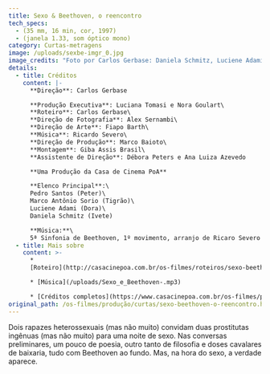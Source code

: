 ```yaml
---
title: Sexo & Beethoven, o reencontro
tech_specs:
  - (35 mm, 16 min, cor, 1997)
  - (janela 1.33, som óptico mono)
category: Curtas-metragens
image: /uploads/sexbe-imgr_0.jpg
image_credits: "Foto por Carlos Gerbase: Daniela Schmitz, Luciene Adami"
details:
  - title: Créditos
    content: |-
      **Direção**: Carlos Gerbase

      **Produção Executiva**: Luciana Tomasi e Nora Goulart\
      **Roteiro**: Carlos Gerbase\
      **Direção de Fotografia**: Alex Sernambi\
      **Direção de Arte**: Fiapo Barth\
      **Música**: Ricardo Severo\
      **Direção de Produção**: Marco Baioto\
      **Montagem**: Giba Assis Brasil\
      **Assistente de Direção**: Débora Peters e Ana Luiza Azevedo

      **Uma Produção da Casa de Cinema PoA**

      **Elenco Principal**:\
      Pedro Santos (Peter)\
      Marco Antônio Sorio (Tigrão)\
      Luciene Adami (Dora)\
      Daniela Schmitz (Ivete)

      **Música:**\
      5ª Sinfonia de Beethoven, 1º movimento, arranjo de Ricaro Severo
  - title: Mais sobre
    content: >-
      *
      [Roteiro](http://casacinepoa.com.br/os-filmes/roteiros/sexo-beethoven-o-reencontro)

      * [Música](/uploads/Sexo_e_Beethoven-.mp3)

      * [Créditos completos](https://www.casacinepoa.com.br/os-filmes/produção/curtas/sexo-beethoven-o-reencontro-créditos-completos.html)
original_path: /os-filmes/produção/curtas/sexo-beethoven-o-reencontro.html
---
```

Dois rapazes heterossexuais (mas não muito) convidam duas prostitutas ingênuas (mas não muito) para uma noite de sexo. Nas conversas preliminares, um pouco de poesia, outro tanto de filosofia e doses cavalares de baixaria, tudo com Beethoven ao fundo. Mas, na hora do sexo, a verdade aparece.